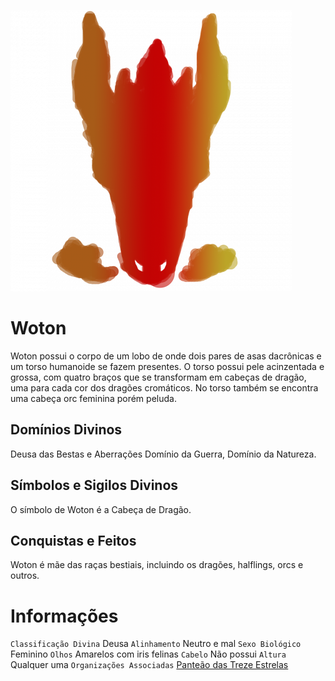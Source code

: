 <!-- TITLE: Woton -->
<!-- SUBTITLE: Deusa das Bestas e Aberrações -->
![711 E 1 F 26 Cb 5991 Ed 6 E 5 F 66 B 2412 Ee 486](/uploads/simbolos-divinos/711-e-1-f-26-cb-5991-ed-6-e-5-f-66-b-2412-ee-486.png "711 E 1 F 26 Cb 5991 Ed 6 E 5 F 66 B 2412 Ee 486")

# Woton
Woton possui o corpo de um lobo de onde dois pares de asas dacrônicas e um torso humanoide se fazem presentes. O torso possui pele acinzentada e grossa, com quatro braços que se transformam em cabeças de dragão, uma para cada cor dos dragões cromáticos. No torso também se encontra uma cabeça orc feminina porém peluda.

## Domínios Divinos
Deusa das Bestas e Aberrações Domínio da Guerra, Domínio da Natureza.

## Símbolos e Sigilos Divinos
O símbolo de Woton é a Cabeça de Dragão.

## Conquistas e Feitos
Woton é mãe das raças bestiais, incluindo os dragões, halflings, orcs e outros.

# Informações
`Classificação Divina` Deusa
`Alinhamento` Neutro e mal 
`Sexo Biológico` Feminino
`Olhos` Amarelos com iris felinas
`Cabelo` Não possui
`Altura` Qualquer uma 
`Organizações Associadas` [Panteão das Treze Estrelas](http://localhost/divindades/panteao-das-treze-estrelas#panteao-das-treze-estrelas)

